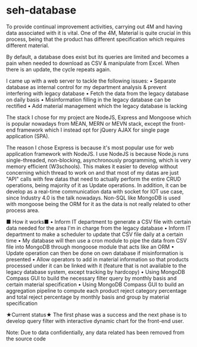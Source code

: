 # seh-database

To provide continual improvement activities, carrying out 4M and having data associated with it is vital. One of the 4M, Material is quite crucial in this process, being that the product has different specification which requires different material.

By default, a database does exist but its queries are limited and becomes a pain when needed to download as CSV & manipulate from Excel. When there is an update,  the cycle repeats again.

I came up with a web server to tackle the following issues:
• Separate database as internal control for my department analysis & prevent interfering with legacy database
• Fetch the data from the legacy database on daily basis
• Misinformation filling in the legacy database can be rectified
• Add material management which the legacy database is lacking

The stack I chose for my project are NodeJS, Express and Mongoose which is popular nowadays from MEAN, MERN or MEVN stack, except the front-end framework which I instead opt for jQuery AJAX for single page application (SPA).

The reason I chose Express is because it's most popular use for web application framework with NodeJS. I use NodeJS is because Node.js runs single-threaded, non-blocking, asynchronously programming, which is very memory efficient (W3schools). This makes it easier to develop without concerning which thread to work on and that most of my datas are just "API" calls with few datas that need to actually perform the entire CRUD operations, being majority of it as Update operations. In addition, it can be develop as a real-time communication data with socket for IOT use case, since Industry 4.0 is the talk nowadays. Non-SQL like MongoDB is used with mongoose being the ORM for it as the data is not really related to other process area.

■ How it works■ 
• Inform IT department to generate a CSV file with certain data needed for the area I'm in charge from the legacy database
• Inform IT department to make a scheduler to update that CSV file daily at a certain time
• My database will then use a cron module to pipe the data from CSV file into MongoDB through mongoose module that acts like an ORM
• Update operation can then be done on own database if misinformation is presented
• Allow operators to add in material information so that products processed under it can be linked with it (feature that is not available to the legacy database system, except tracking by hardcopy)
• Using MongoDB Compass GUI to build the necessary filter query by monthly basis and certain material specification
• Using MongoDB Compass GUI to build an aggregation pipeline to compute each product reject category percentage and total reject percentage by monthly basis and group by material specification

★Current status★ The first phase was a success and the next phase is to develop query filter with interactive dynamic chart for the front-end user.

Note: Due to data confidentially, any data related has been removed from the source code
